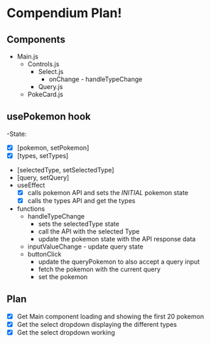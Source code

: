 # Compendium Plan!

## Components

- Main.js
  - Controls.js
    - Select.js
      - onChange - handleTypeChange
    - Query.js
  - PokeCard.js

## usePokemon hook

-State:

- [x] [pokemon, setPokemon]
- [x] [types, setTypes]
- [selectedType, setSelectedType]
- [query, setQuery]
- useEffect
  - [x] calls pokemon API and sets the _INITIAL_ pokemon state
  - [x] calls the types API and get the types
- functions
  - handleTypeChange
    - sets the selectedType state
    - call the API with the selected Type
    - update the pokemon state with the API response data
  - inputValueChange - update query state
  - buttonClick
    - update the queryPokemon to also accept a query input
    - fetch the pokemon with the current query
    - set the pokemon

## Plan

- [x] Get Main component loading and showing the first 20 pokemon
- [x] Get the select dropdown displaying the different types
- [x] Get the select dropdown working
